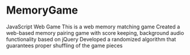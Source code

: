 # MemoryGame
JavaScript Web Game
This is a web memory matching game Created a web-based memory pairing game with score keeping, background audio functionality based on jQuery Developed a randomized algorithm that guarantees proper shuffling of the game pieces

